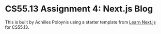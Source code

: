 # CS55.13 Assignment 4: Next.js Blog

This is built by Achilles Poloynis using a starter template from [Learn Next.js](https://nextjs.org/learn) for CS55.13.
